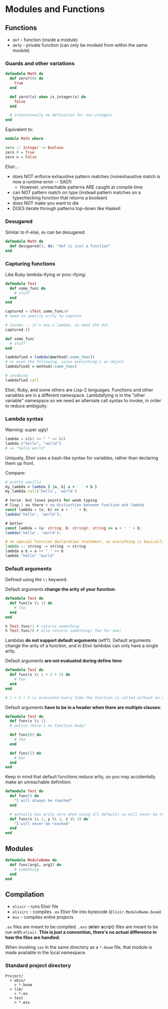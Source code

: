 # Modules and Functions

## Functions

* `def` - function (inside a module)
* `defp` - private function (can only be invoked from within the same module)

### Guards and other variations

```elixir
defmodule Math do
  def zero?(0) do
    true
  end

  def zero?(x) when is_integer(x) do
    false
  end

  # intentionally no definition for non-integers
end
```

Equivalent to:

```haskell
module Math where

zero :: Integer -> Boolean
zero 0 = True
zero n = False
```

Elixir...

* does NOT enforce exhaustive pattern matches (nonexhaustive match is now a runtime error -- SAD!)
    * However, unreachable patterns ARE caught at compile time
* can NOT pattern match on type (instead pattern matches on a typechecking function that returns a boolean)
* does NOT make you want to die
* DOES iterate through patterns top-down like Haskell

### Desugared

Similar to if-else, `do` can be desugared:

```elixir
defmodule Math do
  def desugared(), do: "def is just a function"
end
```

### Capturing functions

Like Ruby lambda-ifying or proc-ifying:

```elixir
defmodule Test
  def some_func do
    # stuff
  end
end

captured = &Test.some_func/0
# need to specify arity to capture

# invoke -- it's now a lambda, so need the dot
captured.()
```

```ruby
def some_func
  # stuff
end

lambdafied = lambda(&method(:some_func))
# or even the following, since everything's an object
lambdafied2 = method(:some_func)

# invoking
lambdafied.call
```

Elixir, Ruby, and some others are Lisp-2 languages. Functions and other variables are in a different namespace. Lambdafying is in the "other variable" namespace so we need an alternate call syntax to invoke, in order to reduce ambiguity.

### Lambda syntax

Warning: super ugly!

```elixir
lambda = &(&1 <> " " <> &2)
lambda.("hello", "world")
# => "hello world"
```

Uniquely, Elixir uses a bash-like syntax for variables, rather than declaring them up front.

Compare:

```ruby
# pretty vanilla
my_lambda = lambda { |a, b| a + ' ' + b }
my_lambda.call('hello', 'world')
```

```javascript
# terse, but loses points for weak typing
# lisp-1 so there's no distinction between function and lambda
const lambda = (a, b) => a + ' ' + b;
lambda('hello', 'world');
```

```typescript
# better
const lambda = (a: string, b: string): string => a + ' ' + b;
lambda('hello', 'world');
```

```haskell
# no special function declaration statement, so everything is basically a lambda
lambda :: string -> string -> string
lambda a b = a ++ " " ++ b
lambda "hello" "world"
```

### Default arguments

Defined using the `\\` keyword.

Default arguments **change the arity of your function**:

```elixir
defmodule Test do
  def func(x \\ 1) do
    # foo
  end
end

h Test.func/1 # returns something
h Test.func/0 # also returns something! Two for one!
```

Lambdas **do not support default arguments** (wtf?). Default arguments change the arity of a function, and in Elixir lambdas can only have a single arity.

Default arguments **are not evaluated during define time**:

```elixir
defmodule Test do
  def func(x \\ 1 + 2 + 3) do
    # foo
  end
end

# 1 + 2 + 3 is evaluated every time the function is called without an argument
```

Default arguments **have to be in a header when there are multiple clauses**:

```elixir
defmodule Test do
  def func(x \\ 1)
  # notice there's no function body!

  def func(0) do
    # foo
  end

  def func(1) do
    # bar
  end
end
```

Keep in mind that default functions reduce arity, so you may accidentally make an unreachable definition:

```elixir
defmodule Test do
  def func() do
    "I will always be reached"
  end

  # actually has arity zero when using all defaults so will never be reached if called with no args
  def func(x \\ 1, y \\ 2, z \\ 3) do
    "I will never be reached"
  end
end
```

## Modules

```elixir
defmodule ModuleName do
  def func(arg1, arg2) do
    # something
  end
end
```

## Compilation

* `elixir` - runs Elixir file
* `elixirc` - compiles `.ex` Elixir file into bytecode (`Elixir.ModuleName.beam`)
* `mix` - compiles entire projects

`.ex` files are meant to be compiled. `.exs` (**e**li**x**ir **s**cript) files are meant to be run with `elixir`. **This is just a convention, there's no actual difference in how the files are handled.**

When invoking `iex` in the same directory as a `*.beam` file, that module is made available in the local namespace.

### Standard project directory

```
Project/
  > ebin/
    > *.beam
  > lib/
    > *.ex
  > test
    > *.exs
```


